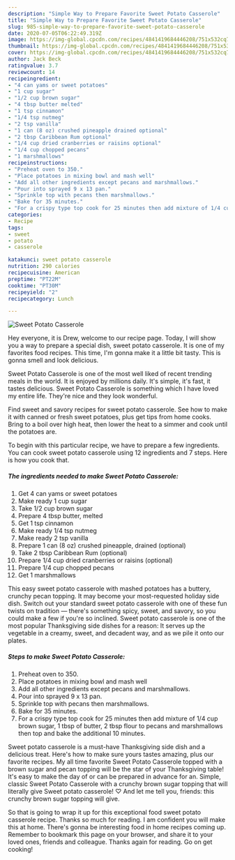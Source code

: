 ```yaml
---
description: "Simple Way to Prepare Favorite Sweet Potato Casserole"
title: "Simple Way to Prepare Favorite Sweet Potato Casserole"
slug: 985-simple-way-to-prepare-favorite-sweet-potato-casserole
date: 2020-07-05T06:22:49.319Z
image: https://img-global.cpcdn.com/recipes/4841419684446208/751x532cq70/sweet-potato-casserole-recipe-main-photo.jpg
thumbnail: https://img-global.cpcdn.com/recipes/4841419684446208/751x532cq70/sweet-potato-casserole-recipe-main-photo.jpg
cover: https://img-global.cpcdn.com/recipes/4841419684446208/751x532cq70/sweet-potato-casserole-recipe-main-photo.jpg
author: Jack Beck
ratingvalue: 3.7
reviewcount: 14
recipeingredient:
- "4 can yams or sweet potatoes"
- "1 cup sugar"
- "1/2 cup brown sugar"
- "4 tbsp butter melted"
- "1 tsp cinnamon"
- "1/4 tsp nutmeg"
- "2 tsp vanilla"
- "1 can (8 oz) crushed pineapple drained optional"
- "2 tbsp Caribbean Rum optional"
- "1/4 cup dried cranberries or raisins optional"
- "1/4 cup chopped pecans"
- "1 marshmallows"
recipeinstructions:
- "Preheat oven to 350."
- "Place potatoes in mixing bowl and mash well"
- "Add all other ingredients except pecans and marshmallows."
- "Pour into sprayed 9 x 13 pan."
- "Sprinkle top with pecans then marshmallows."
- "Bake for 35 minutes."
- "For a crispy type top cook for 25 minutes then add mixture of 1/4 cup brown sugar, 1 tbsp of butter, 2 tbsp flour to pecans and marshmallows then top and bake the additional 10 minutes."
categories:
- Recipe
tags:
- sweet
- potato
- casserole

katakunci: sweet potato casserole 
nutrition: 290 calories
recipecuisine: American
preptime: "PT22M"
cooktime: "PT30M"
recipeyield: "2"
recipecategory: Lunch

---
```



![Sweet Potato Casserole](https://img-global.cpcdn.com/recipes/4841419684446208/751x532cq70/sweet-potato-casserole-recipe-main-photo.jpg)

Hey everyone, it is Drew, welcome to our recipe page. Today, I will show you a way to prepare a special dish, sweet potato casserole. It is one of my favorites food recipes. This time, I'm gonna make it a little bit tasty. This is gonna smell and look delicious.

Sweet Potato Casserole is one of the most well liked of recent trending meals in the world. It is enjoyed by millions daily. It's simple, it's fast, it tastes delicious. Sweet Potato Casserole is something which I have loved my entire life. They're nice and they look wonderful.

Find sweet and savory recipes for sweet potato casserole. See how to make it with canned or fresh sweet potatoes, plus get tips from home cooks. Bring to a boil over high heat, then lower the heat to a simmer and cook until the potatoes are.


To begin with this particular recipe, we have to prepare a few ingredients. You can cook sweet potato casserole using 12 ingredients and 7 steps. Here is how you cook that.

<!--inarticleads1-->

##### The ingredients needed to make Sweet Potato Casserole:

1. Get 4 can yams or sweet potatoes
1. Make ready 1 cup sugar
1. Take 1/2 cup brown sugar
1. Prepare 4 tbsp butter, melted
1. Get 1 tsp cinnamon
1. Make ready 1/4 tsp nutmeg
1. Make ready 2 tsp vanilla
1. Prepare 1 can (8 oz) crushed pineapple, drained (optional)
1. Take 2 tbsp Caribbean Rum (optional)
1. Prepare 1/4 cup dried cranberries or raisins (optional)
1. Prepare 1/4 cup chopped pecans
1. Get 1 marshmallows


This easy sweet potato casserole with mashed potatoes has a buttery, crunchy pecan topping. It may become your most-requested holiday side dish. Switch out your standard sweet potato casserole with one of these fun twists on tradition — there&#39;s something spicy, sweet, and savory, so you could make a few if you&#39;re so inclined. Sweet potato casserole is one of the most popular Thanksgiving side dishes for a reason: It serves up the vegetable in a creamy, sweet, and decadent way, and as we pile it onto our plates. 

<!--inarticleads2-->

##### Steps to make Sweet Potato Casserole:

1. Preheat oven to 350.
1. Place potatoes in mixing bowl and mash well
1. Add all other ingredients except pecans and marshmallows.
1. Pour into sprayed 9 x 13 pan.
1. Sprinkle top with pecans then marshmallows.
1. Bake for 35 minutes.
1. For a crispy type top cook for 25 minutes then add mixture of 1/4 cup brown sugar, 1 tbsp of butter, 2 tbsp flour to pecans and marshmallows then top and bake the additional 10 minutes.


Sweet potato casserole is a must-have Thanksgiving side dish and a delicious treat. Here&#39;s how to make sure yours tastes amazing, plus our favorite recipes. My all time favorite Sweet Potato Casserole topped with a brown sugar and pecan topping will be the star of your Thanksgiving table! It&#39;s easy to make the day of or can be prepared in advance for an. Simple, classic Sweet Potato Casserole with a crunchy brown sugar topping that will literally give Sweet potato casserole! ♡ And let me tell you, friends: this crunchy brown sugar topping will give. 

So that is going to wrap it up for this exceptional food sweet potato casserole recipe. Thanks so much for reading. I am confident you will make this at home. There's gonna be interesting food in home recipes coming up. Remember to bookmark this page on your browser, and share it to your loved ones, friends and colleague. Thanks again for reading. Go on get cooking!
